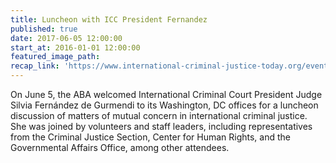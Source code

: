 ```yaml
---
title: Luncheon with ICC President Fernandez
published: true
date: 2017-06-05 12:00:00
start_at: 2016-01-01 12:00:00
featured_image_path:
recap_link: 'https://www.international-criminal-justice-today.org/events/luncheon-with-icc-president/'
---
```



On June 5, the ABA welcomed International Criminal Court President Judge Silvia Fern&aacute;ndez de Gurmendi to its Washington, DC offices for a luncheon discussion of matters of mutual concern in international criminal justice.&nbsp; She was joined by volunteers and staff leaders, including representatives from the Criminal Justice Section, Center for Human Rights, and the Governmental Affairs Office, among other attendees.